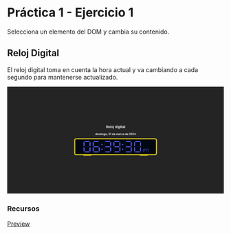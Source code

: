 # Práctica 1 - Ejercicio 1

Selecciona un elemento del DOM y cambia su contenido.

## Reloj Digital

El reloj digital toma en cuenta la hora actual y va cambiando a cada segundo para mantenerse actualizado.

<img alt="Cover de la página" src="./images/cover.png" />

### Recursos

[Preview](https://practice-one-digital-clock.netlify.app/)
